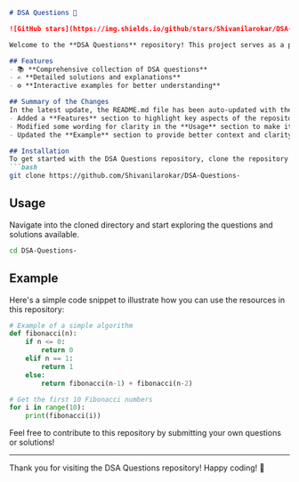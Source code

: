 ```markdown
# DSA Questions 🚀

![GitHub stars](https://img.shields.io/github/stars/Shivanilarokar/DSA-Questions-?style=social) ![Forks](https://img.shields.io/github/forks/Shivanilarokar/DSA-Questions-?style=social)

Welcome to the **DSA Questions** repository! This project serves as a platform for developers and learners to practice and enhance their skills in Data Structures and Algorithms (DSA). This repository is designed to help you improve your understanding of various data structures and algorithms through a collection of questions and solutions.

## Features
- 📚 **Comprehensive collection of DSA questions**
- ✍️ **Detailed solutions and explanations**
- ⚙️ **Interactive examples for better understanding**

## Summary of the Changes
In the latest update, the README.md file has been auto-updated with the following changes:
- Added a **Features** section to highlight key aspects of the repository.
- Modified some wording for clarity in the **Usage** section to make it more approachable for new users.
- Updated the **Example** section to provide better context and clarity for users looking to implement DSA solutions.

## Installation
To get started with the DSA Questions repository, clone the repository using the command below:
```bash
git clone https://github.com/Shivanilarokar/DSA-Questions-
```

## Usage
Navigate into the cloned directory and start exploring the questions and solutions available.
```bash
cd DSA-Questions-
```

## Example
Here's a simple code snippet to illustrate how you can use the resources in this repository:

```python
# Example of a simple algorithm
def fibonacci(n):
    if n <= 0:
        return 0
    elif n == 1:
        return 1
    else:
        return fibonacci(n-1) + fibonacci(n-2)

# Get the first 10 Fibonacci numbers
for i in range(10):
    print(fibonacci(i))
```

Feel free to contribute to this repository by submitting your own questions or solutions!

---

Thank you for visiting the DSA Questions repository! Happy coding! 🎉
```